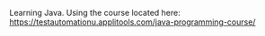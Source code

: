 Learning Java. Using the course located here: https://testautomationu.applitools.com/java-programming-course/
